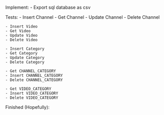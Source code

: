 Implement:
    - Export sql database as csv

Tests:
    - Insert Channel
    - Get Channel
    - Update Channel
    - Delete Channel

    - Insert Video
    - Get Video
    - Update Video
    - Delete Video

    - Insert Category
    - Get Category
    - Update Category
    - Delete Category

    - Get CHANNEL_CATEGORY
    - Insert CHANNEL_CATEGORY
    - Delete CHANNEL_CATEGORY

    - Get VIDEO_CATEGORY
    - Insert VIDEO_CATEGORY
    - Delete VIDEO_CATEGORY

Finished (Hopefully):

